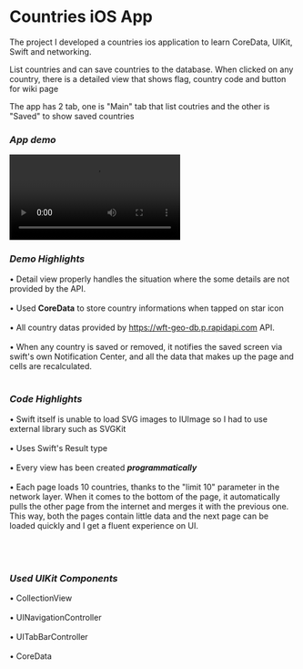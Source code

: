 # Countries iOS App

The project I developed a countries ios application to learn CoreData, UIKit, Swift and networking.

List countries and can save countries to the database. When clicked on any country, there is a detailed view that shows flag, country code and button for wiki page

The app has 2 tab, one is "Main" tab that list coutries and the other is "Saved" to show saved countries


### *App demo*
<video src="https://user-images.githubusercontent.com/47990723/193888365-b0ee761e-e6e8-41f8-a760-9adee5250c2c.mp4" controls="controls" style="max-width: 730px;"> </video>

### *Demo Highlights*
• Detail view properly handles the situation where the some details are not provided by the API. <br /><br />
• Used **CoreData** to store country informations when tapped on star icon <br /><br />
• All country datas provided by https://wft-geo-db.p.rapidapi.com API. <br/><br/>
• When any country is saved or removed, it notifies the saved screen via swift's own Notification Center, and all the data that makes up the page and cells are recalculated. <br/><br/>

### *Code Highlights*
• Swift itself is unable to load SVG images to IUImage so I had to use external library such as SVGKit  <br /><br />
• Uses Swift's Result type <br /><br />
• Every view has been created ***programmatically*** <br /><br />
• Each page loads 10 countries, thanks to the "limit 10" parameter in the network layer. 
When it comes to the bottom of the page, it automatically pulls the other page from the internet and merges it with the previous one. 
This way, both the pages contain little data and the next page can be loaded quickly and I get a fluent experience on UI. <br /><br /> <br /><br />

### *Used UIKit Components*
• CollectionView <br /><br />
• UINavigationController <br /><br />
• UITabBarController <br /><br />
• CoreData <br /><br />
